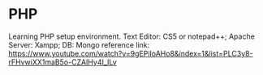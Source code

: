 # PHP
Learning PHP 
setup environment.
Text Editor: CS5 or notepad++;
Apache Server: Xampp;
DB: Mongo
reference link: https://www.youtube.com/watch?v=9gEPiIoAHo8&index=1&list=PLC3y8-rFHvwiXX1maB5o-CZAIHy4I_ILv 
